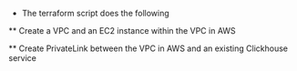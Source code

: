 * The terraform script does the following

** Create a VPC and an EC2 instance within the VPC in AWS

** Create PrivateLink between the VPC in AWS and an existing Clickhouse service


